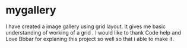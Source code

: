 # mygallery
I have created a image gallery using grid layout. It gives me basic understanding of working of a grid . I would like to thank Code help and Love Bbbar for explaning this project so well so that i able to make it.
